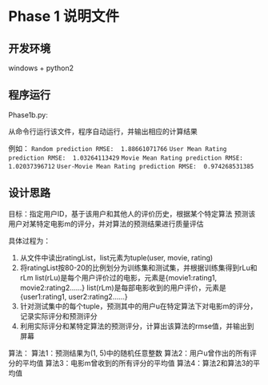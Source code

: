 Phase 1 说明文件
==================


开发环境
-----------------

windows + python2


程序运行
-----------------

Phase1b.py:

从命令行运行该文件，程序自动运行，并输出相应的计算结果

例如：
`Random prediction RMSE:  1.88661071766`
`User Mean Rating prediction RMSE:  1.03264113429`
`Movie Mean Rating prediction RMSE:  1.02037396712`
`User-Movie Mean Rating prediction RMSE:  0.974268531385`


设计思路
-----------------

目标：指定用户ID，基于该用户和其他人的评价历史，根据某个特定算法
预测该用户对某特定电影m的评分，并对算法的预测结果进行质量评估

具体过程为：
1. 从文件中读出ratingList，list元素为tuple(user, movie, rating)
2. 将ratingList按80-20的比例划分为训练集和测试集，并根据训练集得到rLu和rLm
   list(rLu)是每个用户评价过的电影，元素是{movie1:rating1, movie2:rating2……}
   list(rLm)是每部电影收到的用户评价，元素是{user1:rating1, user2:rating2……}
3. 针对测试集中的每个tuple，预测其中的用户u在特定算法下对电影m的评分，记录实际评分和预测评分
4. 利用实际评分和某特定算法的预测评分，计算出该算法的rmse值，并输出到屏幕

算法：
算法1：预测结果为(1, 5)中的随机任意整数
算法2：用户u曾作出的所有评分的平均值
算法3：电影m曾收到的所有评分的平均值
算法4：算法2和算法3的平均值